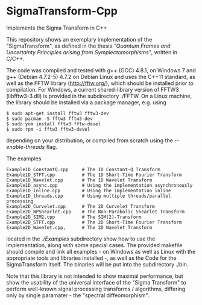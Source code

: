 # SigmaTransform-Cpp
Implements the Sigma Transform in C++

This repository shows an exemplary implementation of the "SigmaTransform", as defined in the thesis _"Quantum Frames and Uncertainty Principles arising from Symplectomorphisms"_, written in C/C++.

The code was compiled and tested with g++ (GCC) 4.8.1, on Windows 7 and g++ (Debian 4.7.2-5) 4.7.2 on Debian Linux and uses the C++11 standard, as well as the FFTW library (http://fftw.org/), which should be installed prior to compilation. For Windows, a current shared-library version of FFTW3 (libfftw3-3.dll) is provided in the subdirectory ./FFTW. On a Linux machine, the library should be installed 
via a package manager, e.g. using

    $ sudo apt-get install fftw3 fftw3-dev
    $ sudo pacman -S fftw3 fftw3-dev
    $ sudo yum install fftw3 fftw-devel
    $ sudo rpm -i fftw3 fftw3-devel
    
depending on your distribution, or compiled from scratch using the *--enable-threads* flag.

The examples

    Example1D_ConstantQ.cpp     # The 1D Constant-Q Transform
    Example1D_STFT.cpp          # The 1D Short-Time Fourier Transform
    Example1D_Wavelet.cpp       # The 1D Wavelet Transform
    Example1D_async.cpp         # Using the implementation asynchronously
    Example1D_inline.cpp        # Using the implementation inline
    Example1D_threads.cpp       # Using multiple threads/parallel processing
    Example2D_Curvelet.cpp      # The 2D Curvelet Transform
    Example2D_NPShearlet.cpp    # The Non-Parabolic Shearlet Transform
    Example2D_SIM2.cpp          # The SIM(2)-Transform
    Example2D_STFT.cpp          # The 2D Short-Time Fourier Transform
    Example2D_Wavelet.cpp,      # The 2D Wavelet Transform

located in the *./Examples* subdirectory show how to use the implementation, along with some special cases. The provided makefile should compile and link all examples - on Windows as well as Linux with the appropriate tools and libraries installed -, as well as the Code for the SigmaTransform itself. The binaries will be put into the subdirectory ./bin.

Note that this library is not intended to show maximal performance, but show the usability of the universal interface of the "Sigma Transform" to perform well-known signal processing transforms / algorithms, differing only by single paramater - the "spectral diffeomorphism".
